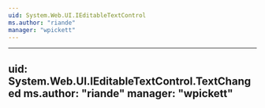 ```yaml
---
uid: System.Web.UI.IEditableTextControl
ms.author: "riande"
manager: "wpickett"
---
```


---
uid: System.Web.UI.IEditableTextControl.TextChanged
ms.author: "riande"
manager: "wpickett"
---
